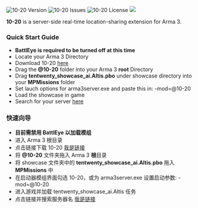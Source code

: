  <p>
    <img src="https://img.shields.io/badge/Version-v0.1.1-blue.svg?style=flat-square" alt="10-20 Version">
    <img src="https://img.shields.io/badge/Issues-0-green.svg?style=flat-square" alt="10-20 Issues">
    <img src="https://img.shields.io/badge/License-WTFPL-orange.svg?style=flat-square" alt="10-20 License">
    <img src="https://img.shields.io/badge/build-passing-brightgreen.svg?style=flat-square" alter="10-20 Build Status">
</p>

**10-20** is a server-side real-time location-sharing extension for Arma 3.

### Quick Start Guide

- **BattlEye is required to be turned off at this time**
- Locate your Arma 3 Directory
- Download 10-20 <a href="https://github.com/Qxxcn/10-20/archive/master.zip">here</a> 
- Drag the **@10-20** folder into your Arma 3 **root** Directory
- Drag **tentwenty_showcase_ai.Altis.pbo** under showcase directory into your **MPMissions** folder
- Set lauch options for arma3server.exe and paste this in: -mod=@10-20
- Load the showcase in game
- Search for your server <a href="http://dotnetcook.net/altismap.html">here</a>

### 快速向导

- **目前需禁用 BattlEye 以加载模组**
- 进入 Arma 3 根目录
- 点击链接下载 10-20 <a href="https://github.com/Qxxcn/10-20/archive/master.zip">我是链接</a> 
- 将 **@10-20** 文件夹拖入 Arma 3 **根**目录
- 将 showcase 文件夹中的 **tentwenty_showcase_ai.Altis.pbo** 拖入 **MPMissions** 中
- 在启动器模组界面勾选 10-20，或为 arma3server.exe 设置启动参数: -mod=@10-20
- 进入游戏并加载 tentwenty_showcase_ai.Altis 任务
- 点击链接并搜索服务器名 <a href="http://dotnetcook.net/altismap.html">我是链接</a>
